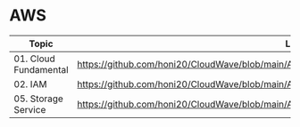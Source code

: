 # AWS

| Topic                 | Link                                                                                        |
| --------------------- | ------------------------------------------------------------------------------------------- |
| 01. Cloud Fundamental | https://github.com/honi20/CloudWave/blob/main/AWS/01_Cloud_Fundamental/Cloud_Fundamental.md |
| 02. IAM               | https://github.com/honi20/CloudWave/blob/main/AWS/02_IAM/IAM.md                             |
| 05. Storage Service   | https://github.com/honi20/CloudWave/blob/main/AWS/05_Storage_Service/Storage%20Service.md   |
